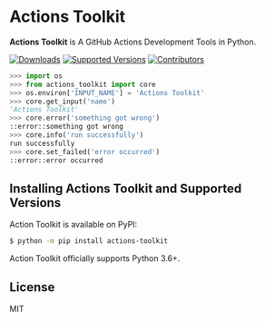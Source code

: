 # Actions Toolkit

**Actions Toolkit** is A GitHub Actions Development Tools in Python.

[![Downloads](https://pepy.tech/badge/actions-toolkit/month)](https://pepy.tech/project/actions-toolkit/month)
[![Supported Versions](https://img.shields.io/pypi/pyversions/actions-toolkit.svg)](https://pypi.org/project/actions-toolkit)
[![Contributors](https://img.shields.io/github/contributors/yanglbme/actions-toolkit.svg)](https://github.com/yanglbme/actions-toolkit/graphs/contributors)

```python
>>> import os
>>> from actions_toolkit import core
>>> os.environ['INPUT_NAME'] = 'Actions Toolkit'
>>> core.get_input('name')
'Actions Toolkit'
>>> core.error('something got wrong')
::error::something got wrong
>>> core.info('run successfully')
run successfully
>>> core.set_failed('error occurred')
::error::error occurred
```

## Installing Actions Toolkit and Supported Versions

Action Toolkit is available on PyPI:

```bash
$ python -m pip install actions-toolkit
```

Action Toolkit officially supports Python 3.6+.

## License

MIT